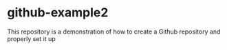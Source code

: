 # github-example2
This repository is a demonstration of how to create a Github repository and properly set it up
